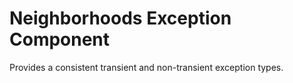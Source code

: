 # Neighborhoods Exception Component
Provides a consistent transient and non-transient exception types.
